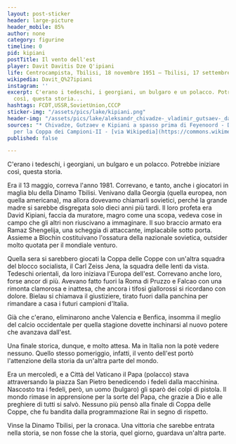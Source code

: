 ```yaml
---
layout: post-sticker
header: large-picture
header_mobile: 85%
author: none
category: figurine
timeline: 0
pid: kipiani
postTitle: Il vento dell'est
player: Davit Davitis Dze Q'ipiani
life: Centrocampista, Tbilisi, 18 novembre 1951 – Tbilisi, 17 settembre 2001
wikipedia: Davit_Q%27ipiani
instagram: ''
excerpt: C'erano i tedeschi, i georgiani, un bulgaro e un polacco. Potrebbe iniziare
  così, questa storia...
hashtags: FCDT,USSR,SovietUnion,CCCP
sticker-img: "/assets/pics/lake/kipiani.png"
header-img: "/assets/pics/lake/aleksandr_chivadze-_vladimir_gutsaev-_david_kipiani.jpg"
sources: "* Chivadze, Gutzaev e Kipiani a spasso prima di Feyenoord - Dynamo Tiblisi
  per la Coppa dei Campioni-II - [via Wikipedia](https://commons.wikimedia.org/wiki/File:Aleksandr_Chivadze,_Vladimir_Gutsaev,_David_Kipiani.jpg)"
published: false

---
```

C'erano i tedeschi, i georgiani, un bulgaro e un polacco. Potrebbe iniziare così, questa storia.

Era il 13 maggio, correva l'anno 1981. Correvano, e tanto, anche i giocatori in maglia blu della Dinamo Tbilisi. Venivano dalla Georgia (quella europea, non quella americana), ma allora dovevamo chiamarli sovietici, perché la grande madre si sarebbe disgregata solo dieci anni più tardi. Il loro profeta era David Kipiani, faccia da muratore, magro come una scopa, vedeva cose in campo che gli altri non riuscivano a immaginare. Il suo braccio armato era Ramaz Shengelija, una scheggia di attaccante, implacabile sotto porta. Assieme a Blochin costituivano l'ossatura della nazionale sovietica, outsider molto quotata per il mondiale venturo.

Quella sera si sarebbero giocati la Coppa delle Coppe con un'altra squadra del blocco socialista, il Carl Zeiss Jena, la squadra delle lenti da vista. Tedeschi orientali, da loro iniziava l'Europa dell'est. Correvano anche loro, forse ancor di più. Avevano fatto fuori la Roma di Pruzzo e Falcao con una rimonta clamorosa e inattesa, che ancora i tifosi giallorossi si ricordano con dolore. Bielau si chiamava il giustiziere, tirato fuori dalla panchina per rimandare a casa i futuri campioni d'Italia.

Già che c'erano, eliminarono anche Valencia e Benfica, insomma il meglio del calcio occidentale per quella stagione dovette inchinarsi al nuovo potere che avanzava dall'est.

Una finale storica, dunque, e molto attesa. Ma in Italia non la potè vedere nessuno. Quello stesso pomeriggio, infatti, il vento dell'est portò l'attenzione della storia da un'altra parte del mondo.

Era un mercoledì, e a Città del Vaticano il Papa (polacco) stava attraversando la piazza San Pietro benedicendo i fedeli dalla macchinina. Nascosto tra i fedeli, però, un uomo (bulgaro) gli sparò dei colpi di pistola. Il mondo rimase in apprensione per la sorte del Papa, che grazie a Dio e alle preghiere di tutti si salvò. Nessuno più pensò alla finale di Coppa delle Coppe, che fu bandita dalla programmazione Rai in segno di rispetto.

Vinse la Dinamo Tbilisi, per la cronaca. Una vittoria che sarebbe entrata nella storia, se non fosse che la storia, quel giorno, guardava un'altra parte.